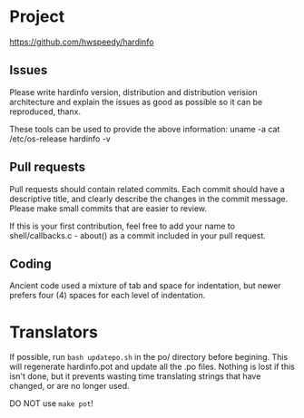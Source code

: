 # Project

https://github.com/hwspeedy/hardinfo


## Issues 

Please write hardinfo version, distribution and distribution verision
architecture and explain the issues as good as possible so it can be
reproduced, thanx.

These tools can be used to provide the above information:
uname -a
cat /etc/os-release
hardinfo -v


## Pull requests

Pull requests should contain related commits. Each commit should have a
descriptive title, and clearly describe the changes in the commit message.
Please make small commits that are easier to review.

If this is your first contribution, feel free to add your name to
shell/callbacks.c - about() as a commit included in your pull request.


## Coding

Ancient code used a mixture of tab and space for indentation, but newer
prefers four (4) spaces for each level of indentation.


# Translators

If possible, run `bash updatepo.sh` in the po/ directory before begining.
This will regenerate hardinfo.pot and update all the .po files.
Nothing is lost if this isn't done, but it prevents wasting time translating
strings that have changed, or are no longer used.

DO NOT use `make pot`!
